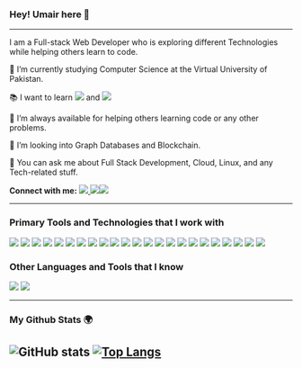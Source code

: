 ### Hey! Umair here 👋

---

<!-- <p align="center">
  <img src="https://raw.githubusercontent.com/Souravdey777/Souravdey777/master/Card.png" width="100%" title="Intro Card" alt="Intro Card">
</p> -->

I am a Full-stack Web Developer who is exploring different Technologies while helping others learn to code.

🌱 I’m currently studying Computer Science at the Virtual University of Pakistan.

:books: I want to learn <img src="https://img.shields.io/badge/-Flutter-3a495d?style=flat&logo=flutter&logoColor=67b7f7"> and <img src="https://img.shields.io/badge/Solidity-black?style=flat&logo=Solidity"/>

🤝 I’m always available for helping others learning code or any other problems.

🤔 I’m looking into Graph Databases and Blockchain.

💬 You can ask me about Full Stack Development, Cloud, Linux, and any Tech-related stuff.

**Connect with me:**
<a href="https://www.linkedin.com/in/syedumaircodes/">
<img src="https://img.shields.io/badge/LinkedIn-blue?style=flat&logo=linkedin&labelColor=blue" /></a><a href="https://www.twitter.com/SyedUmairCodes">
<img src="https://img.shields.io/badge/Twitter-blue?style=flat&logo=Twitter" /></a><img src="https://img.shields.io/badge/Email-c5221f?style=flat&logo=gmail&logoColor=white" />
</a>


---

### Primary Tools and Technologies that I work with

<img src = "https://img.shields.io/badge/-HTML5-E34F26?style=flat&logo=html5&logoColor=white"> <img src = "https://img.shields.io/badge/-CSS3-1572B6?style=flat&logo=css3&logoColor=white">
<img src="https://img.shields.io/badge/-Tailwind-22d3ee?style=flat&logo=tailwindcss&logoColor=white">
<img src="https://img.shields.io/badge/-JavaScript-eed718?style=flat&logo=javascript&logoColor=white">
<img src="https://img.shields.io/badge/-Sass-cc6699?style=flat&logo=sass&logoColor=white">
<img src="https://img.shields.io/badge/-React-000000?style=flat&logo=react&logoColor=00c8ff">
<img src="https://img.shields.io/badge/-MongoDB-4DB33D?style=flat&logo=mongodb&logoColor=FFFFFF">
<img src="https://img.shields.io/badge/-GraphQL-e535ab?style=flat&logo=graphql&logoColor=FFFFFF">
<img src="https://img.shields.io/badge/-MySQL-F29111?style=flat&logo=mysql&logoColor=FFFFFF">
<img src="https://img.shields.io/badge/-Express.js-787878?style=flat">
<img src="https://img.shields.io/badge/-Node.js-3C873A?style=flat&logo=Node.js&logoColor=white">
<img src="http://img.shields.io/badge/-Git-F1502F?style=flat&logo=git&logoColor=FFFFFF">
<img src="http://img.shields.io/badge/-Github-000000?style=flat&logo=github&logoColor=FFFFFF">
<img src="http://img.shields.io/badge/-VS%20Code-007ACC?style=flat&logo=visual%20studio%20code&logoColor=white">
<img src="http://img.shields.io/badge/-Vercel-black?style=flat&logo=vercel&logoColor=white">
<img src="http://img.shields.io/badge/-Linux-d64613?style=flat&logo=linux&logoColor=white">
<img src="http://img.shields.io/badge/-PostgreSQL-306189?style=flat&logo=postgresql&logoColor=white">
<img src="http://img.shields.io/badge/-Gatsby-purple?style=flat&logo=gatsby&logoColor=white">
<img src="http://img.shields.io/badge/-Next.js-black?style=flat&logo=next.js&logoColor=white">
<img src="http://img.shields.io/badge/-Netlify-90d1d9?style=flat&logo=netlify&logoColor=white">
<img src="http://img.shields.io/badge/-Jamstack-pink?style=flat&logo=jamstack&logoColor=white">
<img src="http://img.shields.io/badge/-Contentful-eb5a68?style=flat&logo=contentful&logoColor=white">
<img src="http://img.shields.io/badge/-Strapi-8e75ff?style=flat&logo=strapi&logoColor=white">
### Other Languages and Tools that I know

<img src="https://img.shields.io/badge/-Python-1572B6?style=flat&logo=python&logoColor=white"> <img src="https://img.shields.io/badge/-Firebase-FFA611?style=flat&logo=firebase&logoColor=FFFFFF">

---

### My Github Stats 🌍

![GitHub stats](https://github-readme-stats.vercel.app/api?username=SyedUmairCodes&show_icons=true) [![Top Langs](https://github-readme-stats.vercel.app/api/top-langs/?username=SyedUmairCodes&layout=compact)](https://github.com/SyedUmairCodes/github-readme-stats)
---
